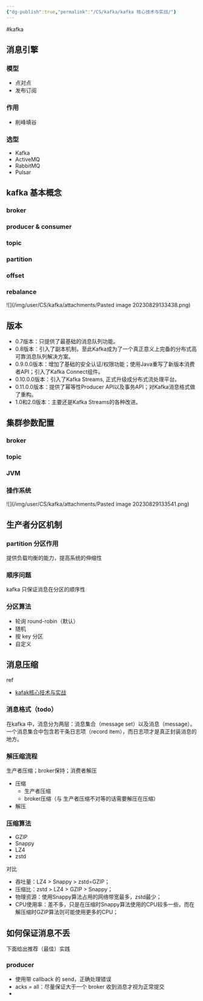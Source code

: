 ```yaml
---
{"dg-publish":true,"permalink":"/CS/kafka/kafka 核心技术与实战/"}
---
```


#kafka

## 消息引擎
### 模型
- 点对点
- 发布订阅

### 作用
- 削峰填谷

### 选型
- Kafka
- ActiveMQ
- RabbitMQ
- Pulsar

## kafka 基本概念
### broker

### producer & consumer

### topic

### partition

### offset

### rebalance

![](/img/user/CS/kafka/attachments/Pasted image 20230829133438.png)


## 版本

- 0.7版本：只提供了最基础的消息队列功能。
- 0.8版本：引入了副本机制，至此Kafka成为了一个真正意义上完备的分布式高可靠消息队列解决方案。
- 0.9.0.0版本：增加了基础的安全认证/权限功能；使用Java重写了新版本消费者API；引入了Kafka Connect组件。
- 0.10.0.0版本：引入了Kafka Streams, 正式升级成分布式流处理平台。
- 0.11.0.0版本：提供了幂等性Producer API以及事务API；对Kafka消息格式做了重构。
- 1.0和2.0版本：主要还是Kafka Streams的各种改进。

## 集群参数配置
### broker

### topic

### JVM

### 操作系统

![](/img/user/CS/kafka/attachments/Pasted image 20230829133541.png)

## 生产者分区机制

### partition 分区作用
提供负载均衡的能力，提高系统的伸缩性

### 顺序问题
kafka 只保证消息在分区的顺序性

### 分区算法
- 轮询 round-robin（默认）
- 随机
- 按 key 分区
- 自定义

## 消息压缩





ref
- [kafak核心技术与实战](https://learn.lianglianglee.com/%e4%b8%93%e6%a0%8f/Kafka%e6%a0%b8%e5%bf%83%e6%8a%80%e6%9c%af%e4%b8%8e%e5%ae%9e%e6%88%98/00%20%e5%bc%80%e7%af%87%e8%af%8d%20%e4%b8%ba%e4%bb%80%e4%b9%88%e8%a6%81%e5%ad%a6%e4%b9%a0Kafka%ef%bc%9f.md)

### 消息格式（todo）
在kafka 中，消息分为两层：消息集合（message set）以及消息（message）。一个消息集合中包含若干条日志项（record item），而日志项才是真正封装消息的地方。

### 解压缩流程
生产者压缩；broker保持；消费者解压
- 压缩
	- 生产者压缩
	- broker压缩（与 生产者压缩不对等的话需要解压在压缩）
- 解压

### 压缩算法
- GZIP
- Snappy
- LZ4
- zstd

对比
- 吞吐量：LZ4 > Snappy > zstd=GZIP；
- 压缩比：zstd > LZ4 > GZIP > Snappy；
- 物理资源：使用Snappy算法占用的网络带宽最多，zstd最少；
- CPU使用率：差不多，只是在压缩时Snappy算法使用的CPU较多一些，而在解压缩时GZIP算法则可能使用更多的CPU；

## 如何保证消息不丢
下面给出推荐（最佳）实践

### producer
- 使用带 callback 的 send，正确处理错误
- acks = all：尽量保证大于一个 broker 收到消息才视为正常提交
- 